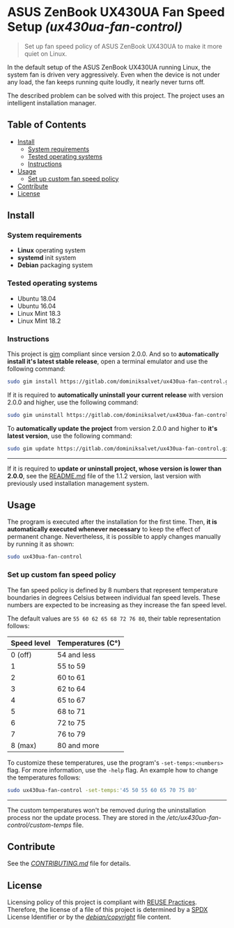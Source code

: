 # ASUS ZenBook UX430UA Fan Speed Setup *(ux430ua-fan-control)*

> Set up fan speed policy of ASUS ZenBook UX430UA to make it more quiet on Linux.

In the default setup of the ASUS ZenBook UX430UA running Linux, the system fan is driven very aggressively. Even when the device is not under any load, the fan keeps running quite loudly, it nearly never turns off.

The described problem can be solved with this project. The project uses an intelligent installation manager.

## Table of Contents

* [Install](#install)
  * [System requirements](#system-requirements)
  * [Tested operating systems](#tested-operating-systems)
  * [Instructions](#instructions)
* [Usage](#usage)
  * [Set up custom fan speed policy](#set-up-custom-fan-speed-policy)
* [Contribute](#contribute)
* [License](#license)

## Install

### System requirements

* **Linux** operating system
* **systemd** init system
* **Debian** packaging system

### Tested operating systems

* Ubuntu 18.04
* Ubuntu 16.04
* Linux Mint 18.3
* Linux Mint 18.2

### Instructions

This project is [gim](https://gitlab.com/dominiksalvet/gim) compliant since version 2.0.0. And so to **automatically install it's latest stable release**, open a terminal emulator and use the following command:

```sh
sudo gim install https://gitlab.com/dominiksalvet/ux430ua-fan-control.git
```

If it is required to **automatically uninstall your current release** with version 2.0.0 and higher, use the following command:

```sh
sudo gim uninstall https://gitlab.com/dominiksalvet/ux430ua-fan-control.git
```

To **automatically update the project** from version 2.0.0 and higher to **it's latest version**, use the following command:

```sh
sudo gim update https://gitlab.com/dominiksalvet/ux430ua-fan-control.git
```

---

If it is required to **update or uninstall project, whose version is lower than 2.0.0**, see the [README.md](https://gitlab.com/dominiksalvet/ux430ua-fan-control/blob/1.1.2/README.md) file of the 1.1.2 version, last version with previously used installation management system.

## Usage

The program is executed after the installation for the first time. Then, **it is automatically executed whenever necessary** to keep the effect of permanent change. Nevertheless, it is possible to apply changes manually by running it as shown:

```sh
sudo ux430ua-fan-control
```

### Set up custom fan speed policy

The fan speed policy is defined by 8 numbers that represent temperature boundaries in degrees Celsius between individual fan speed levels. These numbers are expected to be increasing as they increase the fan speed level.

The default values are `55 60 62 65 68 72 76 80`, their table representation follows:

| Speed level   | Temperatures (C°) |
| ------------- | ----------------- |
| 0 (off)       | 54 and less       |
| 1             | 55 to 59          |
| 2             | 60 to 61          |
| 3             | 62 to 64          |
| 4             | 65 to 67          |
| 5             | 68 to 71          |
| 6             | 72 to 75          |
| 7             | 76 to 79          |
| 8 (max)       | 80 and more       |

To customize these temperatures, use the program's `-set-temps:<numbers>` flag. For more information, use the `-help` flag. An example how to change the temperatures follows:

```sh
sudo ux430ua-fan-control -set-temps:'45 50 55 60 65 70 75 80'
```

---

The custom temperatures won't be removed during the uninstallation process nor the update process. They are stored in the */etc/ux430ua-fan-control/custom-temps* file.

## Contribute

See the [*CONTRIBUTING.md*](CONTRIBUTING.md) file for details.

## License

Licensing policy of this project is compliant with [REUSE Practices](https://reuse.software/practices/2.0/). Therefore, the license of a file of this project is determined by a [SPDX](https://spdx.org/) License Identifier or by the [*debian/copyright*](debian/copyright) file content.
